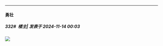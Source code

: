 ﻿
*****

####  勇壮  
##### 332#         楼主| 发表于 2024-11-14 00:03

<img src="https://p.sda1.dev/20/9776c7cdb6d0cc701d821f7b0191099a/image.png" referrerpolicy="no-referrer">

